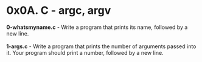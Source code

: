# 0x0A. C - argc, argv<br/>
**0-whatsmyname.c** - Write a program that prints its name, followed by a new line.<br/><br/>
**1-args.c** - Write a program that prints the number of arguments passed into it. Your program should print a number, followed by a new line.<br/><br/>
